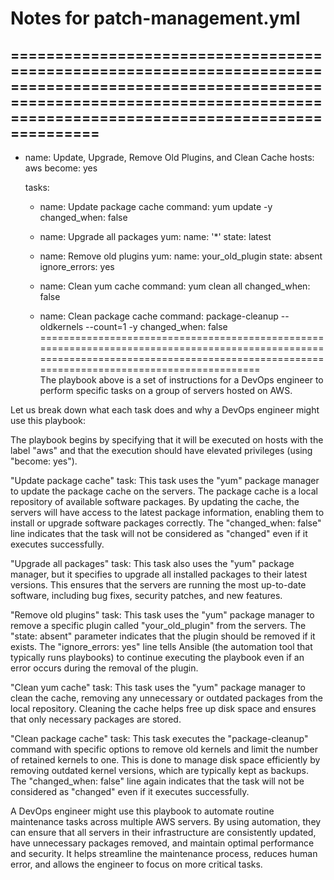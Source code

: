 # Notes for patch-management.yml 
=========================================================================================================================================================================================
---
- name: Update, Upgrade, Remove Old Plugins, and Clean Cache
  hosts: aws
  become: yes

  tasks:
    - name: Update package cache
      command: yum update -y
      changed_when: false

    - name: Upgrade all packages
      yum:
        name: '*'
        state: latest

    - name: Remove old plugins
      yum:
        name: your_old_plugin
        state: absent
      ignore_errors: yes

    - name: Clean yum cache
      command: yum clean all
      changed_when: false

    - name: Clean package cache
      command: package-cleanup --oldkernels --count=1 -y
      changed_when: false
=========================================================================================================================================================================================     
The playbook above is a set of instructions for a DevOps engineer to perform specific tasks on a group of servers hosted on AWS. 

Let us break down what each task does and why a DevOps engineer might use this playbook:

The playbook begins by specifying that it will be executed on hosts with the label "aws" and that the execution should have elevated privileges (using "become: yes").

"Update package cache" task: This task uses the "yum" package manager to update the package cache on the servers. The package cache is a local repository of available software packages. By updating the cache, the servers will have access to the latest package information, enabling them to install or upgrade software packages correctly. The "changed_when: false" line indicates that the task will not be considered as "changed" even if it executes successfully.

"Upgrade all packages" task: This task also uses the "yum" package manager, but it specifies to upgrade all installed packages to their latest versions. This ensures that the servers are running the most up-to-date software, including bug fixes, security patches, and new features.

"Remove old plugins" task: This task uses the "yum" package manager to remove a specific plugin called "your_old_plugin" from the servers. The "state: absent" parameter indicates that the plugin should be removed if it exists. The "ignore_errors: yes" line tells Ansible (the automation tool that typically runs playbooks) to continue executing the playbook even if an error occurs during the removal of the plugin.

"Clean yum cache" task: This task uses the "yum" package manager to clean the cache, removing any unnecessary or outdated packages from the local repository. Cleaning the cache helps free up disk space and ensures that only necessary packages are stored.

"Clean package cache" task: This task executes the "package-cleanup" command with specific options to remove old kernels and limit the number of retained kernels to one. This is done to manage disk space efficiently by removing outdated kernel versions, which are typically kept as backups. The "changed_when: false" line again indicates that the task will not be considered as "changed" even if it executes successfully.

A DevOps engineer might use this playbook to automate routine maintenance tasks across multiple AWS servers. By using automation, they can ensure that all servers in their infrastructure are consistently updated, have unnecessary packages removed, and maintain optimal performance and security. It helps streamline the maintenance process, reduces human error, and allows the engineer to focus on more critical tasks.
